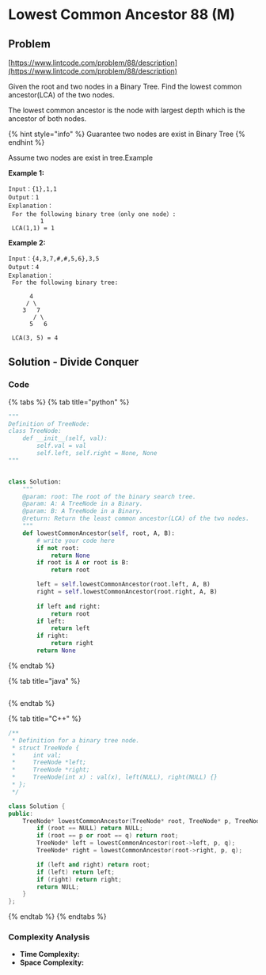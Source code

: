 # Lowest Common Ancestor 88 (M)

## Problem

[https://www.lintcode.com/problem/88/description](https://www.lintcode.com/problem/88/description)

Given the root and two nodes in a Binary Tree. Find the lowest common ancestor(LCA) of the two nodes.

The lowest common ancestor is the node with largest depth which is the ancestor of both nodes.

{% hint style="info" %}
Guarantee two nodes are exist in Binary Tree
{% endhint %}

Assume two nodes are exist in tree.Example

**Example 1:**

```
Input：{1},1,1
Output：1
Explanation：
 For the following binary tree（only one node）:
         1
 LCA(1,1) = 1
```

**Example 2:**

```
Input：{4,3,7,#,#,5,6},3,5
Output：4
Explanation：
 For the following binary tree:

      4
     / \
    3   7
       / \
      5   6
			
 LCA(3, 5) = 4
```

## Solution - Divide Conquer

### Code

{% tabs %}
{% tab title="python" %}
```python
"""
Definition of TreeNode:
class TreeNode:
    def __init__(self, val):
        self.val = val
        self.left, self.right = None, None
"""


class Solution:
    """
    @param: root: The root of the binary search tree.
    @param: A: A TreeNode in a Binary.
    @param: B: A TreeNode in a Binary.
    @return: Return the least common ancestor(LCA) of the two nodes.
    """
    def lowestCommonAncestor(self, root, A, B):
        # write your code here
        if not root:
            return None
        if root is A or root is B:
            return root

        left = self.lowestCommonAncestor(root.left, A, B)
        right = self.lowestCommonAncestor(root.right, A, B)
        
        if left and right:
            return root
        if left:
            return left
        if right:
            return right
        return None
```
{% endtab %}

{% tab title="java" %}
```
```
{% endtab %}

{% tab title="C++" %}
```cpp
/**
 * Definition for a binary tree node.
 * struct TreeNode {
 *     int val;
 *     TreeNode *left;
 *     TreeNode *right;
 *     TreeNode(int x) : val(x), left(NULL), right(NULL) {}
 * };
 */

class Solution {
public:
    TreeNode* lowestCommonAncestor(TreeNode* root, TreeNode* p, TreeNode* q) {
        if (root == NULL) return NULL;
        if (root == p or root == q) return root;
        TreeNode* left = lowestCommonAncestor(root->left, p, q);
        TreeNode* right = lowestCommonAncestor(root->right, p, q);

        if (left and right) return root;
        if (left) return left;
        if (right) return right;
        return NULL;
    }
};
```
{% endtab %}
{% endtabs %}

### Complexity Analysis

* **Time Complexity:**
* **Space Complexity:**
